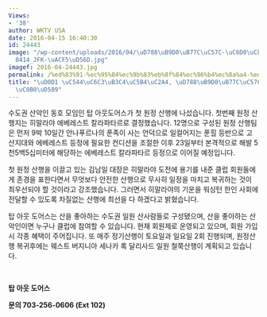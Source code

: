 ```yaml
---
Views:
- '38'
author: WKTV USA
date: 2016-04-15 16:40:30
id: 24443
image: "/wp-content/uploads/2016/04/\uD788\uB9D0\uB77C\uC57C-\uC6D0\uC815-\uCD9C\uBC1C\
  0414_JFK-\uACF5\uD56D.jpg"
imagef: 2016-04-24443.jpg
permalink: /%ed%83%91-%ec%95%84%ec%9b%83%eb%8f%84%ec%96%b4%ec%8a%a4-%ed%9e%88%eb%a7%90%eb%9d%bc%ec%95%bc-%ec%9b%90%ec%a0%95%ec%82%b0%ed%96%89/
title: "\uD0D1 \uC544\uC6C3\uB3C4\uC5B4\uC2A4, \uD788\uB9D0\uB77C\uC57C \uC6D0\uC815\
  \uC0B0\uD589"
---
```


수도권 산악인 동호 모임인 탑 아웃도어스가 첫 원정 산행에 나섰습니다. 첫번째 원정 산행지는 히말라야 에베레스트 칼라파타르로 결정했습니다. 12명으로 구성된 원정 산행팀은 먼저 9박 10일간 안나푸르나의 푼족이 사는 언덕으로 일컬어지는 푼힐 등반으로 고산지대와 에베레스트 등정에 필요한 컨디션을 조절한 이후 23일부터 본격적으로 해발 5천5백5십미터에 해당하는 에베레스트 칼라파타르 등정으로 이어질 예정입니다.

첫 원정 산행을 이끌고 있는 김남일 대장은 히말라야 도전에 용기를 내준 클럽 회원들에게 존경을 표한다면서 무엇보다 안전한 산행으로 무사히 일정을 마치고 복귀하는 것이 최우선되야 할 것이라고 강조했습니다. 그러면서 히말라야의 기운을 워싱턴 한인 사회에 전달할 수 있도록 차질없는 산행에 최선을 다 하겠다고 밝혔습니다.

탑 아웃 도어스는 산을 좋아하는 수도권 일원 산사람들로 구성됐으며, 산을 좋아하는 산악인이면 누구나 클럽에 참여할 수 있습니다. 현재 회원제로 운영되고 있으며, 회원 가입시 각종 혜택이 주어집니다. 또 매주 정기산행이 토요일과 일요일 2회 진행되며, 원정산행 복귀후에는 웨스트 버지니아 세나카 록 달리사드 일원 철쭉산행이 계획되고 있습니다.

&nbsp;

**탑 아웃 도어스**

**문의 703-256-0606 (Ext 102)**

&nbsp;

&nbsp;

&nbsp;

&nbsp;

&nbsp;